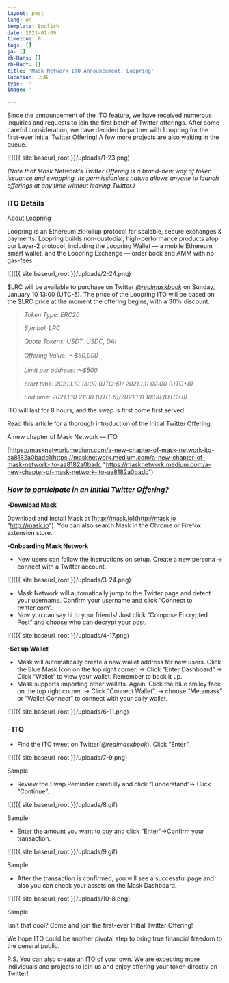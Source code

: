 ```yaml
---
layout: post
lang: en
template: English
date: 2021-01-09
timezone: 8
tags: []
ja: []
zh-Hans: []
zh-Hant: []
title: 'Mask Network ITO Announcement: Loopring'
location: 上海
type: ''
image: ''

---
```

Since the announcement of the ITO feature, we have received numerous inquiries and requests to join the first batch of Twitter offerings. After some careful consideration, we have decided to partner with Loopring for the first-ever Initial Twitter Offering! A few more projects are also waiting in the queue.

![]({{ site.baseurl_root }}/uploads/1-23.png)

_(Note that Mask Network’s Twitter Offering is a brand-new way of token issuance and swapping. Its permissionless nature allows anyone to launch offerings at any time without leaving Twitter.)_

### **ITO Details**

About Loopring

Loopring is an Ethereum zkRollup protocol for scalable, secure exchanges & payments. Loopring builds non-custodial, high-performance products atop our Layer-2 protocol, including the Loopring Wallet — a mobile Ethereum smart wallet, and the Loopring Exchange — order book and AMM with no gas-fees.

![]({{ site.baseurl_root }}/uploads/2-24.png)

$LRC will be available to purchase on Twitter [_@realmaskbook_](https://twitter.com/realmaskbook) on Sunday, January 10 13:00 (UTC-5). The price of the Loopring ITO will be based on the $LRC price at the moment the offering begins, with a 30% discount.

> _Token Type: ERC20_
>
> _Symbol: LRC_
>
> _Quote Tokens: USDT, USDC, DAI_
>
> _Offering Value: ～$50,000_
>
> _Limit per address: ～$500_
>
> _Start time: 2021.1.10 13:00 (UTC-5)/ 2021.1.11 02:00 (UTC+8)_
>
> _End time: 2021.1.10 21:00 (UTC-5)/2021.1.11 10:00 (UTC+8)_

ITO will last for 8 hours, and the swap is first come first served.

Read this article for a thorough introduction of the Initial Twitter Offering.

A new chapter of Mask Network — ITO:

[https://masknetwork.medium.com/a-new-chapter-of-mask-network-ito-aa8182a0badc](https://masknetwork.medium.com/a-new-chapter-of-mask-network-ito-aa8182a0badc "https://masknetwork.medium.com/a-new-chapter-of-mask-network-ito-aa8182a0badc")

### **_How to participate in an Initial Twitter Offering?_**

**-Download Mask**

Download and Install Mask at [http://mask.io](http://mask.io "http://mask.io"). You can also search Mask in the Chrome or Firefox extension store.

**-Onboarding Mask Network**

* New users can follow the instructions on setup. Create a new persona → connect with a Twitter account.

![]({{ site.baseurl_root }}/uploads/3-24.png)

* Mask Network will automatically jump to the Twitter page and detect your username. Confirm your username and click “Connect to twitter.com”.
* Now you can say hi to your friends! Just click “Compose Encrypted Post” and choose who can decrypt your post.

![]({{ site.baseurl_root }}/uploads/4-17.png)

**-Set up Wallet**

* Mask will automatically create a new wallet address for new users. Click the Blue Mask Icon on the top right corner. → Click “Enter Dashboard” → Click “Wallet“ to view your wallet. Remember to back it up.
* Mask supports importing other wallets. Again, Click the blue smiley face on the top right corner. → Click “Connect Wallet”. → choose “Metamask” or “Wallet Connect” to connect with your daily wallet.

![]({{ site.baseurl_root }}/uploads/6-11.png)

### **- ITO**

* Find the ITO tweet on Twitter(_@realmaskbook_). Click “Enter”.

![]({{ site.baseurl_root }}/uploads/7-9.png)

Sample

* Review the Swap Reminder carefully and click “I understand”→ Click “Continue”.

![]({{ site.baseurl_root }}/uploads/8.gif)

Sample

* Enter the amount you want to buy and click “Enter”→Confirm your transaction.

![]({{ site.baseurl_root }}/uploads/9.gif)

Sample

* After the transaction is confirmed, you will see a successful page and also you can check your assets on the Mask Dashboard.

![]({{ site.baseurl_root }}/uploads/10-8.png)

Sample

Isn’t that cool? Come and join the first-ever Initial Twitter Offering!

We hope ITO could be another pivotal step to bring true financial freedom to the general public.

P.S. You can also create an ITO of your own. We are expecting more individuals and projects to join us and enjoy offering your token directly on Twitter!